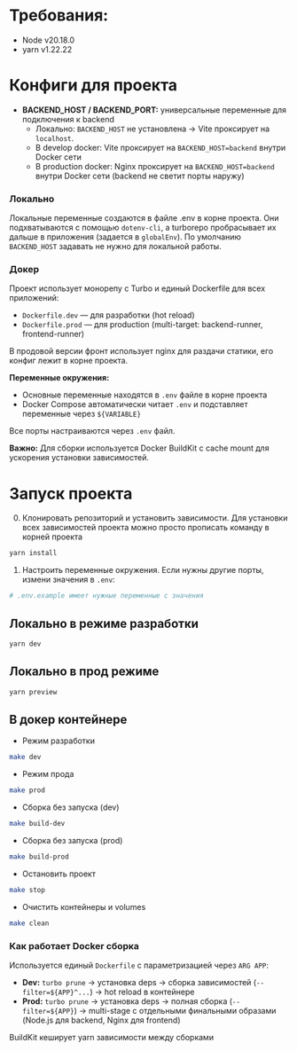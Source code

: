 # Требования:

- Node v20.18.0
- yarn v1.22.22

# Конфиги для проекта

- **BACKEND_HOST / BACKEND_PORT:** универсальные переменные для подключения к backend 
  - Локально: `BACKEND_HOST` не установлена → Vite проксирует на `localhost`.
  - В develop docker: Vite проксирует на `BACKEND_HOST=backend` внутри Docker сети 
  - В production docker: Nginx проксирует на `BACKEND_HOST=backend` внутри Docker сети (backend не светит порты наружу)


### Локально
Локальные переменные создаются в файле .env в корне проекта. Они подхватываются с помощью `dotenv-cli`, а turborepo пробрасывает их дальше в приложения (задается в `globalEnv`). По умолчанию `BACKEND_HOST` задавать не нужно для локальной работы.

### Докер

Проект использует монорепу с Turbo и единый Dockerfile для всех приложений:
- `Dockerfile.dev` — для разработки (hot reload)
- `Dockerfile.prod` — для production (multi-target: backend-runner, frontend-runner)

В продовой версии фронт использует nginx для раздачи статики, его конфиг лежит в корне проекта.

**Переменные окружения:**
- Основные переменные находятся в `.env` файле в корне проекта
- Docker Compose автоматически читает `.env` и подставляет переменные через `${VARIABLE}`


Все порты настраиваются через `.env` файл.

**Важно:** Для сборки используется Docker BuildKit с cache mount для ускорения установки зависимостей.

# Запуск проекта

0. Клонировать репозиторий и установить зависимости. Для установки всех зависимостей проекта можно просто прописать команду в корней проекта

```bash
yarn install
```

1. Настроить переменные окружения. Если нужны другие порты, измени значения в `.env`:

```bash
# .env.example имеет нужные переменные с значения
```

## Локально в режиме разработки

```bash
yarn dev
```

## Локально в прод режиме

```bash
yarn preview
```

## В докер контейнере

- Режим разработки

```bash
make dev
```

- Режим прода

```bash
make prod
```

- Сборка без запуска (dev)

```bash
make build-dev
```

- Сборка без запуска (prod)

```bash
make build-prod
```

- Остановить проект

```bash
make stop
```

- Очистить контейнеры и volumes

```bash
make clean
```

### Как работает Docker сборка

Используется единый `Dockerfile` с параметризацией через `ARG APP`:
- **Dev:** `turbo prune` → установка deps → сборка зависимостей (`--filter=${APP}^...`) → hot reload в контейнере
- **Prod:** `turbo prune` → установка deps → полная сборка (`--filter=${APP}`) → multi-stage с отдельными финальными образами (Node.js для backend, Nginx для frontend)

BuildKit кеширует yarn зависимости между сборками
